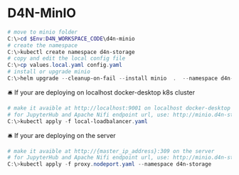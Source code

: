 # D4N-MinIO

```powershell
# move to minio folder
C:\>cd $Env:D4N_WORKSPACE_CODE\d4n-minio
# create the namespace
C:\>kubectl create namespace d4n-storage
# copy and edit the local config file
C:\>cp values.local.yaml config.yaml
# install or upgrade minio
C:\>helm upgrade --cleanup-on-fail --install minio  .  --namespace d4n-storage --values config.yaml
```

🛎️ If your are deploying on localhost docker-desktop k8s cluster
```powershell
# make it avaible at http://localhost:9001 on localhost docker-desktop k8s cluster
# for JupyterHub and Apache Nifi endpoint url, use: http://minio.d4n-storage.svc.cluster.local:9000
C:\>kubectl apply -f local-loadbalancer.yaml
```

🛎️ If your are deploying on the server
```powershell
# make it avaible at http://{master_ip_address}:309 on the server
# for JupyterHub and Apache Nifi endpoint url, use: http://minio.d4n-storage.svc.cluster.local:9000
C:\>kubectl apply -f proxy.nodeport.yaml --namespace d4n-storage
```
